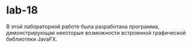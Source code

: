 ﻿# lab-18
 В этой лабораторной работе была разработана программа, демонстрирующая некоторые возможности встроенной графической библиотеки JavaFX. 
